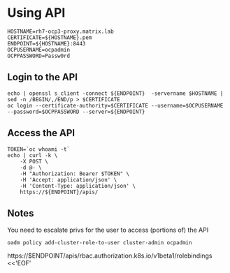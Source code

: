 # Using API

```
HOSTNAME=rh7-ocp3-proxy.matrix.lab
CERTIFICATE=${HOSTNAME}.pem
ENDPOINT=${HOSTNAME}:8443
OCPUSERNAME=ocpadmin
OCPPASSWORD=Passw0rd
```

## Login to the API
```
echo | openssl s_client -connect ${ENDPOINT}  -servername $HOSTNAME | sed -n /BEGIN/,/END/p > $CERTIFICATE
oc login --certificate-authority=$CERTIFICATE --username=$OCPUSERNAME --password=$OCPPASSWORD --server=${ENDPOINT}
```

## Access the API
```
TOKEN=`oc whoami -t`
echo | curl -k \
    -X POST \
    -d @- \
    -H "Authorization: Bearer $TOKEN" \
    -H 'Accept: application/json' \
    -H 'Content-Type: application/json' \
    https://${ENDPOINT}/apis/ 

```

## Notes
You need to escalate privs for the user to access (portions of) the API
```
oadm policy add-cluster-role-to-user cluster-admin ocpadmin
```

https://$ENDPOINT/apis/rbac.authorization.k8s.io/v1beta1/rolebindings <<'EOF'

